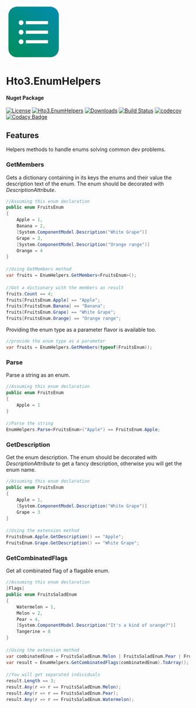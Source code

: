 ![logo](https://raw.githubusercontent.com/HTO3/Hto3.EnumHelpers/master/nuget-logo-small.png)

Hto3.EnumHelpers
========================================

#### Nuget Package

[![License](https://img.shields.io/github/license/HTO3/Hto3.EnumHelpers)](https://github.com/HTO3/Hto3.EnumHelpers/blob/master/LICENSE)
[![Hto3.EnumHelpers](https://img.shields.io/nuget/v/Hto3.EnumHelpers.svg)](https://www.nuget.org/packages/Hto3.EnumHelpers/)
[![Downloads](https://img.shields.io/nuget/dt/Hto3.EnumHelpers)](https://www.nuget.org/stats/packages/Hto3.EnumHelpers?groupby=Version)
[![Build Status](https://github.com/HTO3/Hto3.EnumHelpers/actions/workflows/publish.yml/badge.svg)](https://github.com/HTO3/Hto3.EnumHelpers/actions/workflows/publish.yml)
[![codecov](https://codecov.io/gh/HTO3/Hto3.EnumHelpers/branch/master/graph/badge.svg)](https://codecov.io/gh/HTO3/Hto3.EnumHelpers)
[![Codacy Badge](https://app.codacy.com/project/badge/Grade/644d2e61c30348018efe27a5c62b7218)](https://www.codacy.com/gh/HTO3/Hto3.EnumHelpers/dashboard?utm_source=github.com&amp;utm_medium=referral&amp;utm_content=HTO3/Hto3.EnumHelpers&amp;utm_campaign=Badge_Grade)

Features
--------
Helpers methods to handle enums solving common dev problems.

### GetMembers

Gets a dictionary containing in its keys the enums and their value the description text of the enum. The enum should be decorated with <i>DescriptionAttribute</i>.

```csharp
//Assuming this enum declaration
public enum FruitsEnum
{
    Apple = 1,
    Banana = 2,
    [System.ComponentModel.Description("White Grape")]
    Grape = 3,
    [System.ComponentModel.Description("Orange range")]
    Orange = 4
}

//Using GetMembers method
var fruits = EnumHelpers.GetMembers<FruitsEnum>();

//Got a dictionary with the members as result
fruits.Count == 4;
fruits[FruitsEnum.Apple] == "Apple";
fruits[FruitsEnum.Banana] == "Banana";
fruits[FruitsEnum.Grape] == "White Grape";
fruits[FruitsEnum.Orange] == "Orange range";
```

Providing the enum type as a parameter flavor is available too.

```csharp
//provide the enum type as a parameter
var fruits = EnumHelpers.GetMembers(typeof(FruitsEnum));
```

### Parse

Parse a string as an enum.

```csharp
//Assuming this enum declaration
public enum FruitsEnum
{
    Apple = 1
}

//Parse the string
EnumHelpers.Parse<FruitsEnum>("Apple") == FruitsEnum.Apple;
```

### GetDescription

Get the enum description. The enum should be decorated with <i>DescriptionAttribute</i> to get a fancy description, otherwise you will get the enum name.

```csharp
//Assuming this enum declaration
public enum FruitsEnum
{
    Apple = 1,
    [System.ComponentModel.Description("White Grape")]
    Grape = 3
}

//Using the extension method
FruitsEnum.Apple.GetDescription() == "Apple";
FruitsEnum.Grape.GetDescription() == "White Grape";
```

### GetCombinatedFlags

Get all combinated flag of a flagable enum.

```csharp
//Assuming this enum declaration
[Flags]
public enum FruitsSaladEnum
{
    Watermelon = 1,
    Melon = 2,
    Pear = 4,
    [System.ComponentModel.Description("It's a kind of orange?")]
    Tangerine = 8
}

//Using the extension method
var combinatedEnum = FruitsSaladEnum.Melon | FruitsSaladEnum.Pear | FruitsSaladEnum.Watermelon;
var result = EnumHelpers.GetCombinatedFlags(combinatedEnum).ToArray();

//You will get separated individuals
result.Length == 3;
result.Any(r => r == FruitsSaladEnum.Melon);
result.Any(r => r == FruitsSaladEnum.Pear);
result.Any(r => r == FruitsSaladEnum.Watermelon);
```